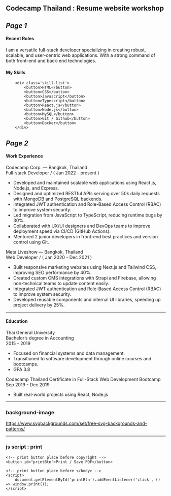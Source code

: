 Codecamp Thailand : Resume website workshop
---

_Page 1_
---
#### Recent Roles
I am a versatile full-stack developer specializing in creating robust, scalable, and user-centric web applications. With a strong command of both front-end and back-end technologies.

#### My Skills
```          
    <div class='skill-list'>
        <button>HTML</button>
        <button>CSS</button>
        <button>Javascript</button>
        <button>Typescript</button>
        <button>React.js</button>
        <button>Node.js</button>
        <button>MySQL</button>
        <button>Git / Github</button>
        <button>Docker</button>
    </div>
```

_Page 2_
---
#### Work Experience  
Codecamp Corp. — Bangkok, Thailand  
Full-stack Developer / ( Jan 2022 - present )
- Developed and maintained scalable web applications using React.js, Node.js, and Express.
- Designed and optimized RESTful APIs serving over 50k daily requests with MongoDB and PostgreSQL backends.
- Integrated JWT authentication and Role-Based Access Control (RBAC) to improve system security.
- Led migration from JavaScript to TypeScript, reducing runtime bugs by 30%.
- Collaborated with UX/UI designers and DevOps teams to improve deployment speed via CI/CD (GitHub Actions).
- Mentored 2 junior developers in front-end best practices and version control using Git.

Meta Liveshow — Bangkok, Thailand  
Web Developer / ( Jan 2020 - Dec 2021 )  
- Built responsive marketing websites using Next.js and Tailwind CSS, improving SEO performance by 40%.
- Created custom CMS integrations with Strapi and Firebase, allowing non-technical teams to update content easily.
- Integrated JWT authentication and Role-Based Access Control (RBAC) to improve system security.
- Developed reusable components and internal UI libraries, speeding up project delivery by 25%.
---
#### Education
Thai General University  
Bachelor’s degree in Accounting  
2015 - 2019  

- Focused on financial systems and data management.
- Transitioned to software development through online courses and bootcamps.
- GPA 3.8

Codecamp Thailand
Certificate in Full-Stack Web Development Bootcamp
Sep 2019 - Dec 2019
- Built real-world projects using React, Node.js

---
### background-image 
https://www.svgbackgrounds.com/set/free-svg-backgrounds-and-patterns/


--- 
### js script : print 

```
<!-- print button place before copyright -->
<button id="printBtn">Print / Save PDF</button>
```


```
<!-- print button place before </body> -->
<script>
    document.getElementById('printBtn').addEventListener('click', () => window.print());
</script>
```
